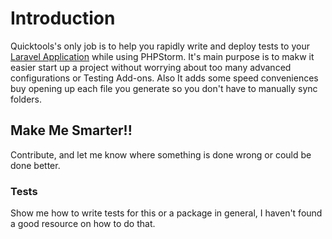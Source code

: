 # Introduction

Quicktools's only job is to help you rapidly write and deploy tests to your [Laravel Application](https://laravel.com) while using PHPStorm. It's main purpose is to makw it easier start up a project without worrying about too many advanced configurations or Testing Add-ons. Also It adds some speed conveniences buy opening up each file you generate so you don't have to manually sync folders.

## Make Me Smarter!!
Contribute, and let me know where something is done wrong or could be done better.

### Tests

Show me how to write tests for this or a package in general, I haven't found a good resource on how to do that.